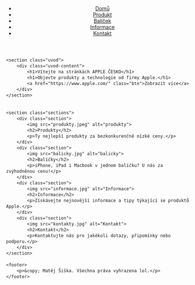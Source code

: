 <!DOCTYPE html>
<html lang="en">
<head>
    <meta charset="UTF-8">
    <meta name="viewport" content="width=device-width, initial-scale=1.0">
    <title>Apple</title>
    <link rel="stylesheet" type="text/css" href="matěj.css">
</head>
<body>
    <header>
        <nav>
            <ul>
                <li><a href="matěj.html">Domů</a></li>
                <li><a href="produkt.html">Produkt</a></li>
                <li><a href="balicek.html">Balíček</a></li>
                <li><a href="informace.html">Informace</a></li>
                <li><a href="kontakt.html">Kontakt</a></li>
            </ul>
        </nav>
    </header>

    <section class="uvod">
        <div class="uvod-content">
            <h1>Vítejte na stránkách APPLE ČESKO</h1>
            <h1>Objevte produkty a technologie od firmy Apple.</h1>
            <a href="https://www.apple.com/" class="btn">Zobrazit více</a>
        </div>
    </section>

    
    <section class="sections">
        <div class="section">
            <img src="produkty.jpeg" alt="produkty">
            <h2>Produkty</h2>
            <p>Ty nejlepší produkty za bezkonkurenčně nízké ceny.</p>
        </div>
        <div class="section">
            <img src="balicky.jpg" alt="balicky">
            <h2>Balíčky</h2>
            <p>iPhone, iPad i Macbook v jednom balíčku? U nás za zvýhodněnou cenu!</p>
        </div>
        <div class="section">
            <img src="informace.jpg" alt="Informace">
            <h2>Informace</h2>
            <p>Získávejte nejnovější informace a tipy týkající se produktů Apple.</p>
        </div>
        <div class="section">
            <img src="kontakty.jpg" alt="Kontakt">
            <h2>Kontakt</h2>
            <p>Kontaktujte nás pro jakékoli dotazy, připomínky nebo podporu.</p>
        </div>
    </section>

    <footer>
        <p>&copy; Matěj Šiška. Všechna práva vyhrazena lol.</p>
    </footer>
</body>
</html>
